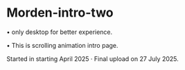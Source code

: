 # Morden-intro-two 
• only desktop for better experience.

• This is scrolling animation intro page.

Started in starting April 2025 · Final upload on 27 July 2025.
